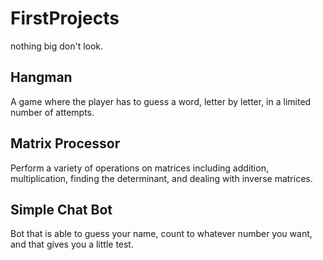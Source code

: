 # FirstProjects

nothing big don't look.

## Hangman

 A game where the player has to guess a word, letter by letter, in a limited number of attempts.

## Matrix Processor

Perform a variety of operations on matrices including addition, multiplication, finding the determinant, and dealing with inverse matrices.

## Simple Chat Bot

Bot that is able to guess your name, count to whatever number you want, and that gives you a little test.